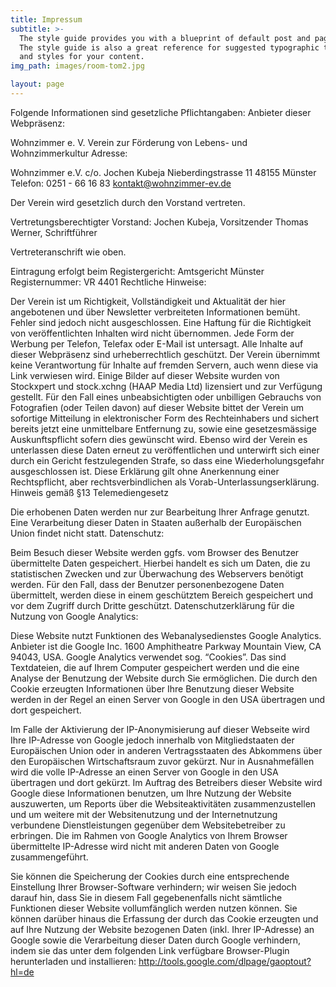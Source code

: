 ```yaml
---
title: Impressum
subtitle: >-
  The style guide provides you with a blueprint of default post and page styles.
  The style guide is also a great reference for suggested typographic treatment
  and styles for your content.
img_path: images/room-tom2.jpg

layout: page
---
```


Folgende Informationen sind gesetzliche Pflichtangaben:
Anbieter dieser Webpräsenz:

Wohnzimmer e. V.
Verein zur Förderung von Lebens- und Wohnzimmerkultur
Adresse:

Wohnzimmer e.V.
c/o. Jochen Kubeja
Nieberdingstrasse 11
48155 Münster
Telefon: 0251 - 66 16 83
kontakt@wohnzimmer-ev.de

Der Verein wird gesetzlich durch den Vorstand vertreten.

Vertretungsberechtigter Vorstand:
Jochen Kubeja, Vorsitzender
Thomas Werner, Schriftführer

Vertreteranschrift wie oben.

Eintragung erfolgt beim Registergericht: Amtsgericht Münster
Registernummer: VR 4401
Rechtliche Hinweise:

Der Verein ist um Richtigkeit, Vollständigkeit und Aktualität der hier angebotenen und über Newsletter verbreiteten Informationen bemüht. Fehler sind jedoch nicht ausgeschlossen. Eine Haftung für die Richtigkeit von veröffentlichten Inhalten wird nicht übernommen. Jede Form der Werbung per Telefon, Telefax oder E-Mail ist untersagt. Alle Inhalte auf dieser Webpräsenz sind urheberrechtlich geschützt. Der Verein übernimmt keine Verantwortung für Inhalte auf fremden Servern, auch wenn diese via Link verwiesen wird. Einige Bilder auf dieser Website wurden von Stockxpert und stock.xchng (HAAP Media Ltd) lizensiert und zur Verfügung gestellt. Für den Fall eines unbeabsichtigten oder unbilligen Gebrauchs von Fotografien (oder Teilen davon) auf dieser Website bittet der Verein um sofortige Mitteilung in elektronischer Form des Rechteinhabers und sichert bereits jetzt eine unmittelbare Entfernung zu, sowie eine gesetzesmässige Auskunftspflicht sofern dies gewünscht wird. Ebenso wird der Verein es unterlassen diese Daten erneut zu veröffentlichen und unterwirft sich einer durch ein Gericht festzulegenden Strafe, so dass eine Wiederholungsgefahr ausgeschlossen ist. Diese Erklärung gilt ohne Anerkennung einer Rechtspflicht, aber rechtsverbindlichen als Vorab-Unterlassungserklärung.
Hinweis gemäß §13 Telemediengesetz

Die erhobenen Daten werden nur zur Bearbeitung Ihrer Anfrage genutzt. Eine Verarbeitung dieser Daten in Staaten außerhalb der Europäischen Union findet nicht statt.
Datenschutz:

Beim Besuch dieser Website werden ggfs. vom Browser des Benutzer übermittelte Daten gespeichert. Hierbei handelt es sich um Daten, die zu statistischen Zwecken und zur Überwachung des Webservers benötigt werden. Für den Fall, dass der Benutzer personenbezogene Daten übermittelt, werden diese in einem geschütztem Bereich gespeichert und vor dem Zugriff durch Dritte geschützt.
Datenschutzerklärung für die Nutzung von Google Analytics:

Diese Website nutzt Funktionen des Webanalysedienstes Google Analytics. Anbieter ist die Google Inc. 1600 Amphitheatre Parkway Mountain View, CA 94043, USA. Google Analytics verwendet sog. “Cookies”. Das sind Textdateien, die auf Ihrem Computer gespeichert werden und die eine Analyse der Benutzung der Website durch Sie ermöglichen. Die durch den Cookie erzeugten Informationen über Ihre Benutzung dieser Website werden in der Regel an einen Server von Google in den USA übertragen und dort gespeichert.

Im Falle der Aktivierung der IP-Anonymisierung auf dieser Webseite wird Ihre IP-Adresse von Google jedoch innerhalb von Mitgliedstaaten der Europäischen Union oder in anderen Vertragsstaaten des Abkommens über den Europäischen Wirtschaftsraum zuvor gekürzt. Nur in Ausnahmefällen wird die volle IP-Adresse an einen Server von Google in den USA übertragen und dort gekürzt. Im Auftrag des Betreibers dieser Website wird Google diese Informationen benutzen, um Ihre Nutzung der Website auszuwerten, um Reports über die Websiteaktivitäten zusammenzustellen und um weitere mit der Websitenutzung und der Internetnutzung verbundene Dienstleistungen gegenüber dem Websitebetreiber zu erbringen. Die im Rahmen von Google Analytics von Ihrem Browser übermittelte IP-Adresse wird nicht mit anderen Daten von Google zusammengeführt.

Sie können die Speicherung der Cookies durch eine entsprechende Einstellung Ihrer Browser-Software verhindern; wir weisen Sie jedoch darauf hin, dass Sie in diesem Fall gegebenenfalls nicht sämtliche Funktionen dieser Website vollumfänglich werden nutzen können. Sie können darüber hinaus die Erfassung der durch das Cookie erzeugten und auf Ihre Nutzung der Website bezogenen Daten (inkl. Ihrer IP-Adresse) an Google sowie die Verarbeitung dieser Daten durch Google verhindern, indem sie das unter dem folgenden Link verfügbare Browser-Plugin herunterladen und installieren:
http://tools.google.com/dlpage/gaoptout?hl=de
